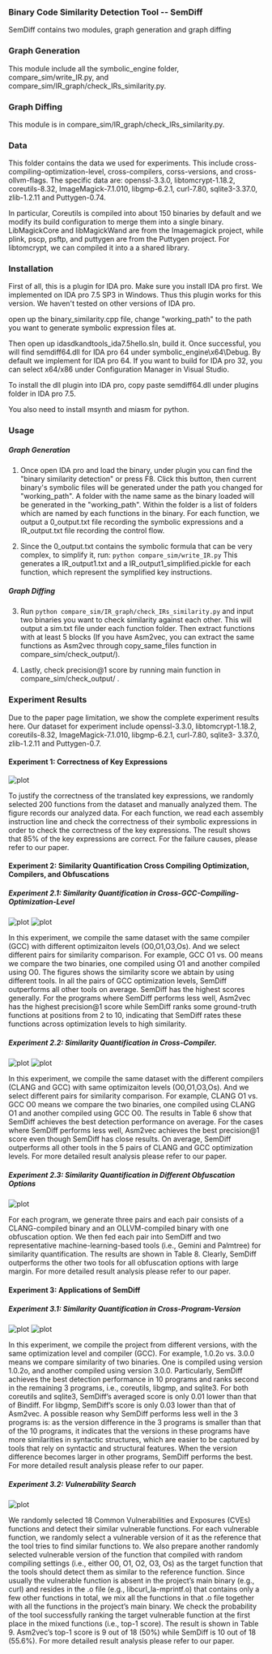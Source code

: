 ### Binary Code Similarity Detection Tool -- SemDiff
SemDiff contains two modules, graph generation and graph diffing

### Graph Generation
This module include all the symbolic_engine folder, compare_sim/write_IR.py, and compare_sim/IR_graph/check_IRs_similarity.py.

### Graph Diffing 
This module is in compare_sim/IR_graph/check_IRs_similarity.py.

### Data
This folder contains the data we used for experiments. This include cross-compiling-optimization-level, cross-compilers, corss-versions, and cross-ollvm-flags. The specific data are: openssl-3.3.0, libtomcrypt-1.18.2,
coreutils-8.32, ImageMagick-7.1.010, libgmp-6.2.1, curl-7.80, sqlite3-3.37.0, zlib-1.2.11
and Puttygen-0.74. 

In particular, Coreutils is compiled into about 150 binaries by default and we modify its build configuration to merge them into a single binary. 
LibMagickCore and libMagickWand are from the Imagemagick project, while plink, pscp, psftp, and puttygen are from the Puttygen project. For libtomcrypt, we can compiled it into a a shared library. 
 
### Installation

First of all, this is a plugin for IDA pro. Make sure you install IDA pro first. We implemented on IDA pro 7.5 SP3 in Windows. Thus this plugin works for this version.
We haven't tested on other versions of IDA pro.

open up the binary_similarity.cpp file, change "working_path" to the path you want to generate symbolic expression files at.

Then open up idasdkandtools_ida7.5hello.sln, build it. Once successful, you will find semdiff64.dll for IDA pro 64 under symbolic_engine\x64\Debug. By default we 
implement for IDA pro 64. If you want to build for IDA pro 32, you can select x64/x86 under Configuration Manager in Visual Studio.

To install the dll plugin into IDA pro, copy paste semdiff64.dll under plugins folder in IDA pro 7.5. 

You also need to install msynth and miasm for python.

### Usage

##### Graph Generation

1. Once open IDA pro and load the binary, under plugin you can find the "binary similarity detection" or press F8. Click this button, then current binary's symbolic
files will be generated under the path you changed for "working_path". A folder with the name same as the binary loaded will be generated in the "working_path". Within the folder is a list of folders which are named by each functions in the binary. For each function, we output a 0_output.txt file recording the symbolic expressions and a IR_output.txt file recording the control flow. 

2. Since the 0_output.txt contains the symbolic formula that can be very complex, to simplify it, run: ``` python compare_sim/write_IR.py ```
This generates a IR_output1.txt and a IR_output1_simplified.pickle for each function, which represent the symplified key instructions.



##### Graph Diffing
3. Run ```python compare_sim/IR_graph/check_IRs_similarity.py``` and input two binaries you want to check similarity against each other. This will output a sim.txt file under each function folder. 
Then extract functions with at least 5 blocks (If you have Asm2vec, you can extract the same functions as Asm2vec through copy_same_files function in compare_sim/check_output/).

4. Lastly, check precision@1 score by running main function in compare_sim/check_output/ .
 
 
### Experiment Results
Due to the paper page limitation, we show the complete experiment results here. 
Our dataset for experiment include openssl-3.3.0, libtomcrypt-1.18.2,
coreutils-8.32, ImageMagick-7.1.010, libgmp-6.2.1, curl-7.80, sqlite3-
3.37.0, zlib-1.2.11 and Puttygen-0.7.

#### Experiment 1: Correctness of Key Expressions
![plot](fig/correctness.jpg)

To justify the correctness of the translated key expressions, we
randomly selected 200 functions from the dataset and manually 
analyzed them. The figure records our analyzed data. For each function, we read
each assembly instruction line and check the correctness of their
symbolic expressions in order to check the correctness of the key
expressions. The result shows that 85% of the key expressions are
correct. For the failure causes, please refer to our paper.

<!--Result Analysis: The incorrectness were due to two aspects: 1) the lack of
support of some x64 mnemonics’ variants. For example, mov and
movzx both move the value into a register or a memory address
where the former mnemonic directly moves the value while the
latter one further zero extend the value if the value has less bits
than the register or the memory address. Since mnemonics like
movzx are rarely observed in the projects, we did not support them
in the current version of SemDiff. Rather, we address movzx as mov,
which can cause subtle inaccuracy in the symbolic expression. 2)
Sometimes the IDA pro that SemDiff depends on can mistakenly
resolve strings. We designed SemDiff to resolve strings variables
names into the contents of the string. For example, SemDiff resolves
string variable address from instruction mov esi, address into
“Rtmin” that address points to. However, in some cases, IDA pro
may consider constant value as memory address and resolve the
content at that memory address.-->

#### Experiment 2: Similarity Quantification Cross Compiling Optimization, Compilers, and Obfuscations
##### Experiment 2.1: Similarity Quantification in Cross-GCC-Compiling-Optimization-Level
![plot](/fig/gcc.jpg)
![plot](/fig/gcc_extra.jpg)

In this experiment, we compile the same dataset with the same compiler (GCC) 
with different optimizaiton levels (O0,O1,O3,Os). And we select different 
pairs for similarity comparison. For example, GCC O1 vs. O0 means we compare 
the two binaries, one compiled using O1 and another compiled using O0.
The figures shows the similarity score we abtain by using different tools.
In all the pairs of GCC optimization levels, SemDiff outperforms
all other tools on average. SemDiff has the highest scores generally. 
For the programs where SemDiff performs less well,
Asm2vec has the highest precision@1 score while SemDiff ranks
some ground-truth functions at positions from 2 to 10, indicating
that SemDiff rates these functions across optimization levels to
high similarity.

##### Experiment 2.2: Similarity Quantification in Cross-Compiler.
![plot](/fig/clang.jpg)
![plot](/fig/clang_extra.jpg)

In this experiment, we compile the same dataset with the different compilers (CLANG and GCC)
with same optimizaiton levels (O0,O1,O3,Os). And we select different 
pairs for similarity comparison. For example, CLANG O1 vs. GCC O0 means we compare 
the two binaries, one compiled using CLANG O1 and another compiled using GCC O0. 
The results in Table 6 show that SemDiff achieves
the best detection performance on average. For the cases where
SemDiff performs less well, Asm2vec achieves the best precision@1
score even though SemDiff has close results. On average, SemDiff
outperforms all other tools in the 5 pairs of CLANG and GCC
optimization levels. For more detailed result analysis please refer to our paper.

<!--For binaries compiled from the same source code using different
optimization levels in Section 5.2.1 or different compilers in Sec-
tion 5.2.2, their function numbers vary significantly mainly due to
the inline functions. Also, they are likely to differ in almost all 
the assembly functions as some instructions inside a function have
syntactic differences but the same semantics. These differences
will result in different function attributes such as the statistics of
basic blocks, instructions and mnemonics. Thus methods relies on
syntactic information (all except SemDiff) are less accurate. How-
ever, most key semantics of a function is still preserved in this case,
making SemDiff more effective than other tools.

Result Analysis: For the experiments in Section 5.2 and Section 5.2.2, we suspect
SemDiff can abstract higher level of semantic information into key
expression from the plain assembly instruction and the LSH hashing
can effectively compare the two key-semantic graphs with both
topological and semantic information. Therefore SemDiff achieves
the best results. In comparison, all other tools directly take the
assembly code as the input, which can contain more noise with
obscure semantic information thus decreases the results.

To understand the root cause of the failure cases of SemDiff, we
manually analyzed the results and found that in experiments Sec-
tion 5.2 and Section 5.2.2, when SemDiff failed to rank the ground
truth similar function at the first place, in approximately 50% of
the cases, SemDiff still rank the similar function before 10th place.
We consider this still can assistant find similar functions efficiently,
with some extra minor manual analysis. In the other 50% cases,
SemDiff failed to rank similar function at front positions mainly
due to three reasons: 1) Lack of support for some less frequent
mnemonics such as cvtss2sd. This can negatively impact the se-
mantic information extraction thus decrease accuracy. 2) Some calls
are optimized into other instructions. For example, call strlen
be replaced to repne scasb, which has the same impact and output
with call strlen. Even using symbolic execution, their symbolic
values still differs enormously. 3) Sometimes, the unfolded loop and
the folded loop can be difficult to match. Because their symbolic
expressions can differ. And the number does not match (i.e., un-
folded loop only exists once while unfolded loop can exists more
than once).-->

##### Experiment 2.3: Similarity Quantification in Different Obfuscation Options
![plot](/fig/obfuscate.jpg)

For each program, we generate three pairs and each pair consists
of a CLANG-compiled binary and an OLLVM-compiled binary with
one obfuscation option. We then fed each pair into SemDiff and
two representative machine-learning-based tools (i.e., Gemini and
Palmtree) for similarity quantification. The results are shown in
Table 8. Clearly, SemDiff outperforms the other two tools for all
obfuscation options with large margin. For more detailed result analysis please refer to our paper.

<!--Result Analysis: In this ecperiment, we speculate that although
the obfuscation options obfuscate a binary in terms of its syntactic
structures, they retain its key semantics, which can be retrieved
by SemDiff For the three evaluated tools, their generated scores
under the SUB option achieve the highest compared to the other
options. This is probably because the SUB option does not change
the control flow. Of the three options, scores in the FLA option
are the lowest, as it introduces more syntactical and control-flow
changes by flattening the control flow. The failure causes remains
the same as previously discussed.-->

#### Experiment 3: Applications of SemDiff

##### Experiment 3.1: Similarity Quantification in Cross-Program-Version
![plot](/fig/versions.jpg)
![plot](/fig/versions_extra.jpg)

In this experiment, we compile the project from different versions,
with the same optimization level and compiler (GCC). For example, 
1.0.2o vs. 3.0.0 means we compare similarity of two binaries. 
One is compiled using version 1.0.2o, and another compiled using 
version 3.0.0.
Particularly, SemDiff achieves the best detection performance
in 10 programs and ranks second in the remaining 3 programs,
i.e., coreutils, libgmp, and sqlite3. For both coreutils and sqlite3,
SemDiff’s averaged score is only 0.01 lower than that of Bindiff. For
libgmp, SemDiff’s score is only 0.03 lower than that of Asm2vec. A
possible reason why SemDiff performs less well in the 3 programs
is: as the version difference in the 3 programs is smaller than that
of the 10 programs, it indicates that the versions in these programs
have more similarities in syntactic structures, which are easier to
be captured by tools that rely on syntactic and structural features.
When the version difference becomes larger in other programs,
SemDiff performs the best. For more detailed result analysis please refer to our paper.

<!--Result Analysis: We note that all the 6 tools achieve higher scores compared to
experiments in Section 5.2.1 and Section 5.2.2, which can be attrib-
uted to two possible reasons. First, most functions in a program
of different versions can be the same, and only a small number
of functions are different. Second, for a function that is updated
in different versions, most of its function code remains the same
and thus cross-program-version has more syntactic and structural
similarities than previous cross-compiling-optimization-level and
cross-compiler. The reasons for the failure cases in this experiment
are also mainly due to lack of support for rare mnemonics, replacing
calls to equivalent instructions, and difficulty to precisely match
loops.-->

##### Experiment 3.2: Vulnerability Search
![plot](/fig/cve.jpg)

We randomly selected 18 Common Vulnerabilities and Exposures
(CVEs) functions and detect their similar vulnerable functions. For
each vulnerable function, we randomly select a vulnerable version
of it as the reference that the tool tries to find similar functions to.
We also prepare another randomly selected vulnerable version of
the function that compiled with random compiling settings (i.e.,
either O0, O1, O2, O3, Os) as the target function that the tools should
detect them as similar to the reference function. Since usually the
vulnerable function is absent in the project’s main binary (e.g., curl)
and resides in the .o file (e.g., libcurl_la-mprintf.o) that contains
only a few other functions in total, we mix all the functions in that
.o file together with all the functions in the project’s main binary.
We check the probability of the tool successfully ranking the target
vulnerable function at the first place in the mixed functions (i.e.,
top-1 score). The result is shown in Table 9. Asm2vec’s top-1 score
is 9 out of 18 (50%) while SemDiff is 10 out of 18 (55.6%). For more detailed result analysis please refer to our paper.

<!--Result Analysis: We manually analyzed the CVEs where SemDiff fails to identify
(rank at the first place). We found that out of 8 failure cases, in 6
cases (75%) SemDiff ranked the vulnerable function before 10th
place. This still indicates the effectiveness of using SemDiff to find
vulnerabilities. For the other 2 failure cases, one is due to IDA pro
failed to identify the indirect jump addresses thus made SemDiff
ineffective. Another was due to lack of support for less frequent
mnemonics, which negatively impact the semantic information
extraction thus decreased the accuracy.-->

<!--
**SemDiff4BinaryDetection/SemDiff4BinaryDetection** is a ✨ _special_ ✨ repository because its `README.md` (this file) appears on your GitHub profile.

Here are some ideas to get you started:

- 🔭 I’m currently working on ...
- 🌱 I’m currently learning ...
- 👯 I’m looking to collaborate on ...
- 🤔 I’m looking for help with ...
- 💬 Ask me about ...
- 📫 How to reach me: ...
- 😄 Pronouns: ...
- ⚡ Fun fact: ...
-->
